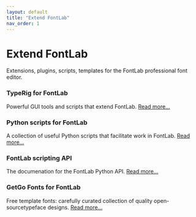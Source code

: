 ```yaml
---
layout: default
title: "Extend FontLab"
nav_order: 1
---
```


# Extend FontLab

Extensions, plugins, scripts, templates for the FontLab professional font editor.

<div uk-grid class="uk-grid-column-small uk-grid-row-medium uk-child-width-1-2@s">
<div class="uk-card uk-padding-small uk-card-hover">
<h3 class="uk-card-title uk-margin-remove-top">TypeRig for FontLab</h3>
<p>Powerful GUI tools and scripts that extend FontLab. <a href="typerig/">Read more…</a></p>
</div>
<div class="uk-card uk-padding-small uk-card-hover">
<h3 class="uk-card-title uk-margin-remove-top">Python scripts for FontLab</h3>
<p>A collection of useful Python scripts that facilitate work in FontLab. <a href="scripts/">Read more…</a></p>
</div>
<div class="uk-card uk-padding-small uk-card-hover">
<h3 class="uk-card-title uk-margin-remove-top">FontLab scripting API</h3>
<p>The documenation for the FontLab Python API. <a href="https://fontlabcom.github.io/fontlab-python-docs/">Read more…</a></p>
</div>
<div class="uk-card uk-padding-small uk-card-hover">
<h3 class="uk-card-title uk-margin-remove-top">GetGo Fonts for FontLab</h3>
<p>Free template fonts: carefully curated collection of quality open-sourcetypeface designs. <a href="https://fontlabcom.github.io/getgo-fonts/">Read more…</a></p>
</div>
</div>